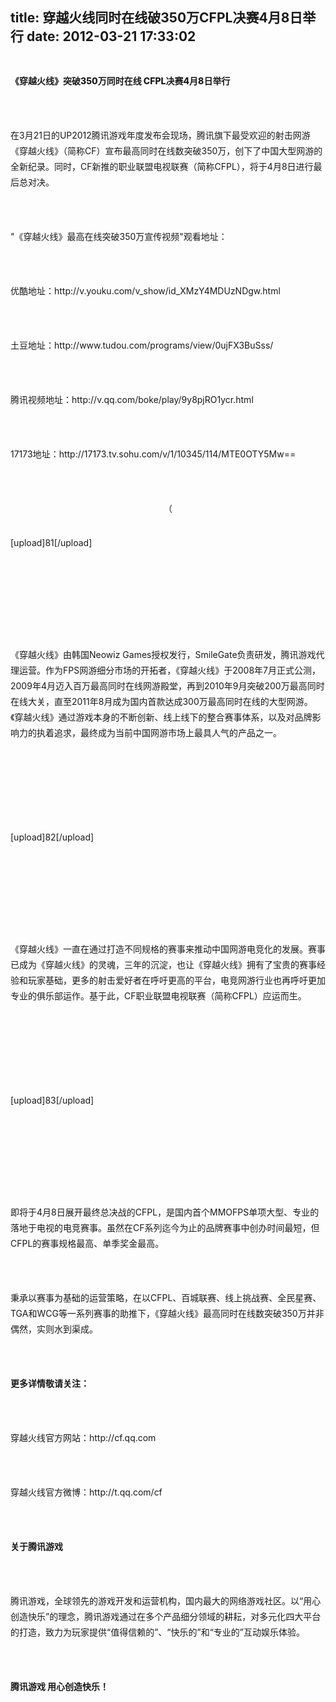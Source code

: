 title: 穿越火线同时在线破350万CFPL决赛4月8日举行
date: 2012-03-21 17:33:02
---

<p style="margin-top:20px;margin-right:auto;margin-bottom:0px;margin-left:auto;padding-top:0px;padding-right:0px;padding-bottom:0px;padding-left:0px;line-height:25px;text-indent:2em;"><br/>	<strong style="font-style:normal;font-weight:800;">《穿越火线》突破350万同时在线 CFPL决赛4月8日举行</strong> <br/></p><br/><p style="margin-top:20px;margin-right:auto;margin-bottom:0px;margin-left:auto;padding-top:0px;padding-right:0px;padding-bottom:0px;padding-left:0px;line-height:25px;text-indent:2em;"><br/>	在3月21日的UP2012腾讯游戏年度发布会现场，腾讯旗下最受欢迎的射击网游《穿越火线》（简称CF）宣布最高同时在线数突破350万，创下了中国大型网游的全新纪录。同时，CF新推的职业联盟电视联赛（简称CFPL），将于4月8日进行最后总对决。<br/></p><br/><p style="margin-top:20px;margin-right:auto;margin-bottom:0px;margin-left:auto;padding-top:0px;padding-right:0px;padding-bottom:0px;padding-left:0px;line-height:25px;text-indent:2em;"><br/>	"《穿越火线》最高在线突破350万宣传视频"观看地址：<br/></p><br/><p style="margin-top:20px;margin-right:auto;margin-bottom:0px;margin-left:auto;padding-top:0px;padding-right:0px;padding-bottom:0px;padding-left:0px;line-height:25px;text-indent:2em;"><br/>	优酷地址：http://v.youku.com/v_show/id_XMzY4MDUzNDgw.html<br/></p><br/><p style="margin-top:20px;margin-right:auto;margin-bottom:0px;margin-left:auto;padding-top:0px;padding-right:0px;padding-bottom:0px;padding-left:0px;line-height:25px;text-indent:2em;"><br/>	土豆地址：http://www.tudou.com/programs/view/0ujFX3BuSss/<br/></p><br/><p style="margin-top:20px;margin-right:auto;margin-bottom:0px;margin-left:auto;padding-top:0px;padding-right:0px;padding-bottom:0px;padding-left:0px;line-height:25px;text-indent:2em;"><br/>	腾讯视频地址：http://v.qq.com/boke/play/9y8pjRO1ycr.html<br/></p><br/><p style="margin-top:20px;margin-right:auto;margin-bottom:0px;margin-left:auto;padding-top:0px;padding-right:0px;padding-bottom:0px;padding-left:0px;line-height:25px;text-indent:2em;"><br/>	17173地址：http://17173.tv.sohu.com/v/1/10345/114/MTE0OTY5Mw==<br/></p><br/><p style="margin-top:20px;margin-right:auto;margin-bottom:0px;margin-left:auto;padding-top:0px;padding-right:0px;padding-bottom:0px;padding-left:0px;line-height:25px;text-align:center;"><br/>	（<br/></p><br/><div class="mbArticleSharePic             " r="1" style="margin-top:0px;margin-right:auto;margin-bottom:0px;margin-left:auto;padding-top:0px;padding-right:0px;padding-bottom:0px;padding-left:0px;position:relative;z-index:10;width:550px;"><br/>	[upload]81[/upload]<br/></div><br/><p><br/>	<br /><br/></p><br/><p style="margin-top:20px;margin-right:auto;margin-bottom:0px;margin-left:auto;padding-top:0px;padding-right:0px;padding-bottom:0px;padding-left:0px;line-height:25px;text-indent:2em;"><br/>	《穿越火线》由韩国Neowiz Games授权发行，SmileGate负责研发，腾讯游戏代理运营。作为FPS网游细分市场的开拓者，《穿越火线》于2008年7月正式公测，2009年4月迈入百万最高同时在线网游殿堂，再到2010年9月突破200万最高同时在线大关，直至2011年8月成为国内首款达成300万最高同时在线的大型网游。《穿越火线》通过游戏本身的不断创新、线上线下的整合赛事体系，以及对品牌影响力的执着追求，最终成为当前中国网游市场上最具人气的产品之一。<br/></p><br/><p align="center" style="margin-top:20px;margin-right:auto;margin-bottom:0px;margin-left:auto;padding-top:0px;padding-right:0px;padding-bottom:0px;padding-left:0px;line-height:25px;"><br/>	<br /><br/></p><br/><div class="mbArticleSharePic    " r="1" style="margin-top:0px;margin-right:auto;margin-bottom:0px;margin-left:auto;padding-top:0px;padding-right:0px;padding-bottom:0px;padding-left:0px;position:relative;z-index:10;width:550px;"><br/>	[upload]82[/upload]<br/></div><br/><p><br/>	<br /><br/></p><br/><p style="margin-top:20px;margin-right:auto;margin-bottom:0px;margin-left:auto;padding-top:0px;padding-right:0px;padding-bottom:0px;padding-left:0px;line-height:25px;text-indent:2em;"><br/>	《穿越火线》一直在通过打造不同规格的赛事来推动中国网游电竞化的发展。赛事已成为《穿越火线》的灵魂，三年的沉淀，也让《穿越火线》拥有了宝贵的赛事经验和玩家基础，更多的射击爱好者在呼吁更高的平台，电竞网游行业也再呼吁更加专业的俱乐部运作。基于此，CF职业联盟电视联赛（简称CFPL）应运而生。<br/></p><br/><p align="center" style="margin-top:20px;margin-right:auto;margin-bottom:0px;margin-left:auto;padding-top:0px;padding-right:0px;padding-bottom:0px;padding-left:0px;line-height:25px;"><br/>	<br /><br/></p><br/><div class="mbArticleSharePic   " r="1" style="margin-top:0px;margin-right:auto;margin-bottom:0px;margin-left:auto;padding-top:0px;padding-right:0px;padding-bottom:0px;padding-left:0px;position:relative;z-index:10;width:550px;"><br/>	[upload]83[/upload]<br/></div><br/><p><br/>	<br /><br/></p><br/><p style="margin-top:20px;margin-right:auto;margin-bottom:0px;margin-left:auto;padding-top:0px;padding-right:0px;padding-bottom:0px;padding-left:0px;line-height:25px;text-indent:2em;"><br/>	即将于4月8日展开最终总决战的CFPL，是国内首个MMOFPS单项大型、专业的落地于电视的电竞赛事。虽然在CF系列迄今为止的品牌赛事中创办时间最短，但CFPL的赛事规格最高、单季奖金最高。<br/></p><br/><p style="margin-top:20px;margin-right:auto;margin-bottom:0px;margin-left:auto;padding-top:0px;padding-right:0px;padding-bottom:0px;padding-left:0px;line-height:25px;text-indent:2em;"><br/>	秉承以赛事为基础的运营策略，在以CFPL、百城联赛、线上挑战赛、全民星赛、TGA和WCG等一系列赛事的助推下，《穿越火线》最高同时在线数突破350万并非偶然，实则水到渠成。<br/></p><br/><p style="margin-top:20px;margin-right:auto;margin-bottom:0px;margin-left:auto;padding-top:0px;padding-right:0px;padding-bottom:0px;padding-left:0px;line-height:25px;text-indent:2em;"><br/>	<strong style="font-style:normal;font-weight:800;">更多详情敬请关注：</strong> <br/></p><br/><p style="margin-top:20px;margin-right:auto;margin-bottom:0px;margin-left:auto;padding-top:0px;padding-right:0px;padding-bottom:0px;padding-left:0px;line-height:25px;text-indent:2em;"><br/>	穿越火线官方网站：http://cf.qq.com<br/></p><br/><p style="margin-top:20px;margin-right:auto;margin-bottom:0px;margin-left:auto;padding-top:0px;padding-right:0px;padding-bottom:0px;padding-left:0px;line-height:25px;text-indent:2em;"><br/>	穿越火线官方微博：http://t.qq.com/cf<br/></p><br/><p style="margin-top:20px;margin-right:auto;margin-bottom:0px;margin-left:auto;padding-top:0px;padding-right:0px;padding-bottom:0px;padding-left:0px;line-height:25px;text-indent:2em;"><br/>	<strong style="font-style:normal;font-weight:800;">关于腾讯游戏</strong> <br/></p><br/><p style="margin-top:20px;margin-right:auto;margin-bottom:0px;margin-left:auto;padding-top:0px;padding-right:0px;padding-bottom:0px;padding-left:0px;line-height:25px;text-indent:2em;"><br/>	腾讯游戏，全球领先的游戏开发和运营机构，国内最大的网络游戏社区。以“用心创造快乐”的理念，腾讯游戏通过在多个产品细分领域的耕耘，对多元化四大平台的打造，致力为玩家提供“值得信赖的”、“快乐的”和“专业的”互动娱乐体验。<br/></p><br/><p style="margin-top:20px;margin-right:auto;margin-bottom:0px;margin-left:auto;padding-top:0px;padding-right:0px;padding-bottom:0px;padding-left:0px;line-height:25px;text-indent:2em;"><br/>	<strong style="font-style:normal;font-weight:800;">腾讯游戏 用心创造快乐！</strong> <br/></p>